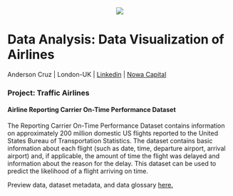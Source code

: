 <center>
    <img src="https://fael.edu.br/upload/cursos/interna/data-science-02-12-06-20-031446.png"  />
</center>

# Data Analysis: Data Visualization of Airlines

Anderson Cruz | London-UK | 
<a href="https://www.linkedin.com/in/anderjcruz/" target="_blank">Linkedin</a> | 
<a href="https://nowacapital.com" target="_blank">Nowa Capital</a>

### Project: Traffic Airlines

#### Airline Reporting Carrier On-Time Performance Dataset

The Reporting Carrier On-Time Performance Dataset contains information on approximately 200 million domestic US flights reported to the United States Bureau of Transportation Statistics. The dataset contains basic information about each flight (such as date, time, departure airport, arrival airport) and, if applicable, the amount of time the flight was delayed and information about the reason for the delay. This dataset can be used to predict the likelihood of a flight arriving on time.

Preview data, dataset metadata, and data glossary [here.](https://dax-cdn.cdn.appdomain.cloud/dax-airline/1.0.1/data-preview/index.html)
